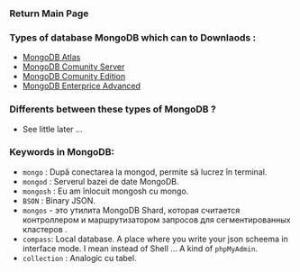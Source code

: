 ### Return Main Page

### Types of database MongoDB which can to Downlaods :
* [MongoDB Atlas](https://www.mongodb.com/try)
* [MongoDB Comunity Server](https://www.mongodb.com/try/download/community)
* [MongoDB Comunity Edition](https://www.mongodb.com/try/download/community-edition)
* [MongoDB Enterprice Advanced](https://www.mongodb.com/try/download/enterprise)

### Differents between these types of MongoDB ?
* See little later ...

### Keywords in MongoDB: 
* `mongo` : După conectarea la mongod, permite să lucrez în terminal.
* `mongod` : Serverul bazei de date MongoDB.
* `mongosh` : Eu am înlocuit mongosh cu mongo.
* `BSON` : Binary JSON.
* `mongos` - это утилита MongoDB Shard, которая считается контроллером и маршрутизатором запросов для сегментированных кластеров .
*  `compass`: Local database. A place where you write your json scheema in interface mode. I mean instead of Shell ... A kind of `phpMyAdmin`.
* `collection` : Analogic cu tabel.
